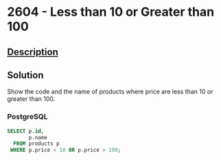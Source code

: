 # 2604 - Less than 10 or Greater than 100

## [Description](https://judge.beecrowd.com/pt/problems/view/2604)

## Solution

Show the code and the name of products where price are less than 10  or greater than 100.

### PostgreSQL

```sql
SELECT p.id,
	   p.name
  FROM products p
 WHERE p.price < 10 OR p.price > 100;
```